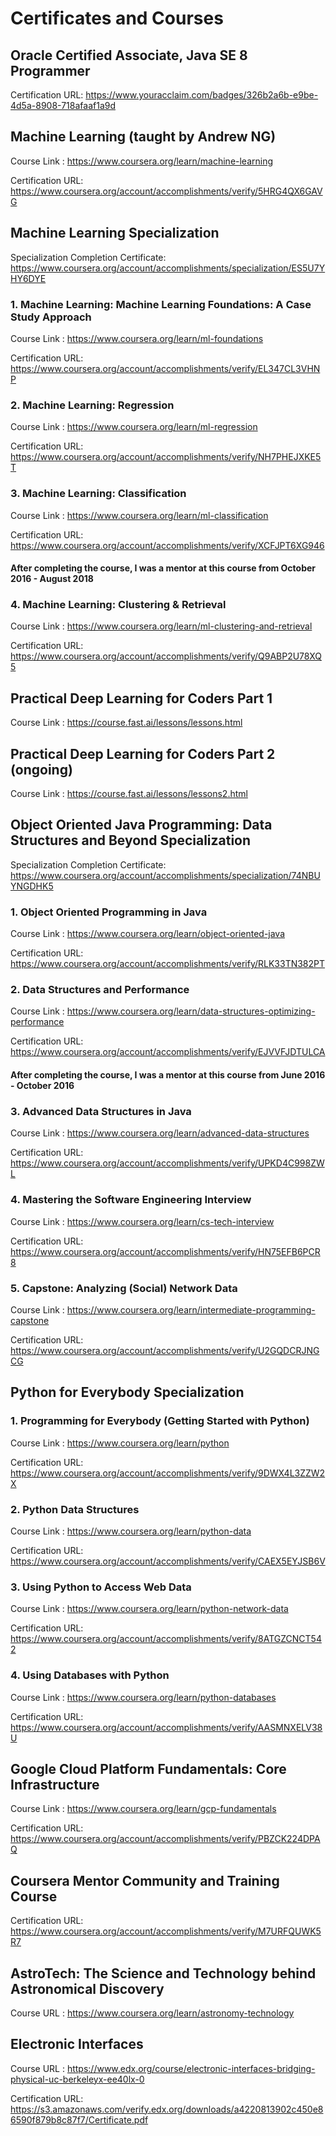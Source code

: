 # Certificates and Courses

## Oracle Certified Associate, Java SE 8 Programmer

Certification URL: https://www.youracclaim.com/badges/326b2a6b-e9be-4d5a-8908-718afaaf1a9d

## Machine Learning (taught by Andrew NG)

Course Link : https://www.coursera.org/learn/machine-learning

Certification URL: https://www.coursera.org/account/accomplishments/verify/5HRG4QX6GAVG

## Machine Learning Specialization 

Specialization Completion Certificate: https://www.coursera.org/account/accomplishments/specialization/ES5U7YHY6DYE

### 1. Machine Learning: Machine Learning Foundations: A Case Study Approach

Course Link : https://www.coursera.org/learn/ml-foundations

Certification URL: https://www.coursera.org/account/accomplishments/verify/EL347CL3VHNP

### 2. Machine Learning: Regression

Course Link : https://www.coursera.org/learn/ml-regression

Certification URL: https://www.coursera.org/account/accomplishments/verify/NH7PHEJXKE5T

### 3. Machine Learning: Classification

Course Link : https://www.coursera.org/learn/ml-classification

Certification URL: https://www.coursera.org/account/accomplishments/verify/XCFJPT6XG946

#### After completing the course, I was a mentor at this course from October 2016 - August 2018

### 4. Machine Learning: Clustering & Retrieval

Course Link : https://www.coursera.org/learn/ml-clustering-and-retrieval

Certification URL: https://www.coursera.org/account/accomplishments/verify/Q9ABP2U78XQ5

## Practical Deep Learning for Coders Part 1 

Course Link : https://course.fast.ai/lessons/lessons.html

## Practical Deep Learning for Coders Part 2  (ongoing)

Course Link : https://course.fast.ai/lessons/lessons2.html

## Object Oriented Java Programming: Data Structures and Beyond Specialization

Specialization Completion Certificate: https://www.coursera.org/account/accomplishments/specialization/74NBUYNGDHK5

### 1. Object Oriented Programming in Java

Course Link : https://www.coursera.org/learn/object-oriented-java

Certification URL: https://www.coursera.org/account/accomplishments/verify/RLK33TN382PT

### 2. Data Structures and Performance

Course Link : https://www.coursera.org/learn/data-structures-optimizing-performance

Certification URL: https://www.coursera.org/account/accomplishments/verify/EJVVFJDTULCA

#### After completing the course, I was a mentor at this course from June 2016 - October 2016

### 3. Advanced Data Structures in Java

Course Link : https://www.coursera.org/learn/advanced-data-structures

Certification URL: https://www.coursera.org/account/accomplishments/verify/UPKD4C998ZWL

### 4. Mastering the Software Engineering Interview

Course Link : https://www.coursera.org/learn/cs-tech-interview

Certification URL: https://www.coursera.org/account/accomplishments/verify/HN75EFB6PCR8

### 5. Capstone: Analyzing (Social) Network Data

Course Link : https://www.coursera.org/learn/intermediate-programming-capstone

Certification URL: https://www.coursera.org/account/accomplishments/verify/U2GQDCRJNGCG

## Python for Everybody Specialization

### 1. Programming for Everybody (Getting Started with Python)

Course Link : https://www.coursera.org/learn/python

Certification URL: https://www.coursera.org/account/accomplishments/verify/9DWX4L3ZZW2X

### 2. Python Data Structures

Course Link : https://www.coursera.org/learn/python-data

Certification URL: https://www.coursera.org/account/accomplishments/verify/CAEX5EYJSB6V

### 3. Using Python to Access Web Data

Course Link : https://www.coursera.org/learn/python-network-data

Certification URL: https://www.coursera.org/account/accomplishments/verify/8ATGZCNCT542

### 4. Using Databases with Python

Course Link : https://www.coursera.org/learn/python-databases

Certification URL: https://www.coursera.org/account/accomplishments/verify/AASMNXELV38U

## Google Cloud Platform Fundamentals: Core Infrastructure

Course Link : https://www.coursera.org/learn/gcp-fundamentals

Certification URL: https://www.coursera.org/account/accomplishments/verify/PBZCK224DPAQ

## Coursera Mentor Community and Training Course

Certification URL: https://www.coursera.org/account/accomplishments/verify/M7URFQUWK5R7

## AstroTech: The Science and Technology behind Astronomical Discovery

Course URL : https://www.coursera.org/learn/astronomy-technology

## Electronic Interfaces

Course URL : https://www.edx.org/course/electronic-interfaces-bridging-physical-uc-berkeleyx-ee40lx-0

Certification URL: https://s3.amazonaws.com/verify.edx.org/downloads/a4220813902c450e86590f879b8c87f7/Certificate.pdf
